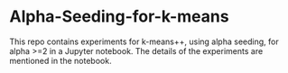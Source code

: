 # Alpha-Seeding-for-k-means
This repo contains experiments for k-means++, using alpha seeding, for alpha >=2 in a Jupyter notebook. The details of the experiments are mentioned in the notebook.
